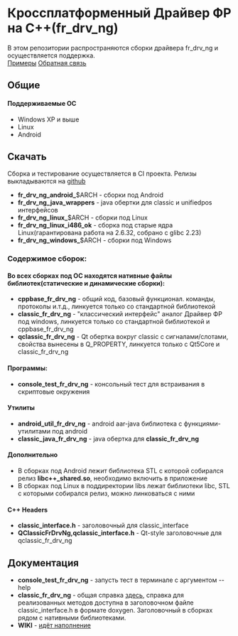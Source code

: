  # Кроссплатформенный Драйвер ФР на C++(fr_drv_ng)

  В этом репозитории распространяются сборки драйвера fr_drv_ng и осуществляется поддержка.  
  [Примеры](https://github.com/shtrih-m/fr_drv_ng_examples)
  [Обратная связь](https://github.com/shtrih-m/fr_drv_ng/issues)

  ## Общие
  #### Поддерживаемые ОС
  * Windows XP и выше
  * Linux
  * Android

  ## Скачать 
  Cборка и тестирование осуществляется в CI проекта. Релизы выкладываются на [github](https://github.com/shtrih-m/fr_drv_ng/releases)  
  * **fr_drv_ng_android_**$ARCH - сборки под Android
  * **fr_drv_ng_java_wrappers** - java обертки для classic и unifiedpos интерфейсов
  * **fr_drv_ng_linux_**$ARCH - сборки под Linux
  * **fr_drv_ng_linux_i486_ok** - сборка под старые ядра Linux(гарантирована работа на 2.6.32, собрано с glibc 2.23)
  * **fr_drv_ng_windows_**$ARCH - сборки под Windows

  ### Содержимое сборок:
  #### Во всех сборках под ОС находятся нативные файлы библиотек(статические и динамические сборки):
  * **cppbase_fr_drv_ng** - общий код, базовый функционал. команды, протоколы и.т.д., линкуется только со стандартной библиотекой
  * **classic_fr_drv_ng** - "классический интерфейс" аналог Драйвер ФР под windows, линкуется только со стандартной библиотекой и cppbase_fr_drv_ng
  * **qclassic_fr_drv_ng** - Qt обертка вокруг classic с сигналами/слотами, свойства вынесены в Q_PROPERTY, линкуется только с Qt5Core и classic_fr_drv_ng
  #### Программы:
  * **console_test_fr_drv_ng** - консольный тест для встраивания в скриптовые окружения
  #### Утилиты
  * **android_util_fr_drv_ng** - android aar-java библиотека с функциями-утилитами под android
  * **classic_java_fr_drv_ng** - java обертка для **classic_fr_drv_ng**
  #### Дополнительно
  * В сборках под Android лежит библиотека STL с которой собирался релиз **libc++_shared.so**, необходимо включить в приложение
  * В сборках под Linux в поддиректории libs лежат библиотеки libc, STL с которыми собирался релиз, можно линковаться с ними
  #### С++ Headers
  * **classic_interface.h** - заголовочный для classic_interface
  * **QClassicFrDrvNg,qclassic_interface.h** - Qt-style заголовочные для qclassic_fr_drv_ng 

  ## Документация
  * **console_test_fr_drv_ng** - запусть тест в терминале с аргументом --help
  * **classic_fr_drv_ng** - общая справка [здесь](https://exam.shtrih-m-partners.ru/assets/materials/DriverKKT_Guide_414_02_10_17.zip), справка для реализованных методов доступна в заголовочном файле classic_interface.h в формате doxygen. Заголовочный в сборках рядом с нативными библиотеками.
  * **WIKI** - [идёт наполнение](https://github.com/shtrih-m/fr_drv_ng/wiki)
